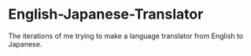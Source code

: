 # English-Japanese-Translator
The iterations of me trying to make a language translator from English to Japanese.
